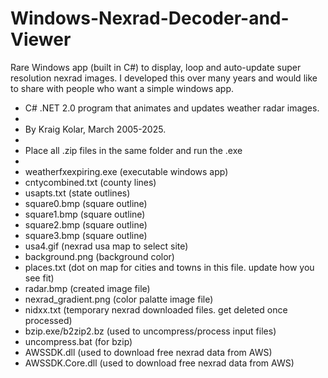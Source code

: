 # Windows-Nexrad-Decoder-and-Viewer
Rare Windows app (built in C#) to display, loop and auto-update super resolution nexrad images.  I developed this over many years and would like to share with people who want a simple windows app. 

 *  C# .NET 2.0 program that animates and updates weather radar images.
 *
 *  By Kraig Kolar, March 2005-2025.
 *
 *  Place all .zip files in the same folder and run the .exe
 *
 *  weatherfxexpiring.exe (executable windows app)
 *  cntycombined.txt (county lines) 
 *  usapts.txt (state outlines)
 *  square0.bmp  (square outline)
 *  square1.bmp  (square outline)
 *  square2.bmp  (square outline)
 *  square3.bmp  (square outline)
 *  usa4.gif  (nexrad usa map to select site)
 *  background.png  (background color)
 *  places.txt  (dot on map for cities and towns in this file. update how you see fit)
 *  radar.bmp (created image file)
 *  nexrad_gradient.png (color palatte image file)
 *  nidxx.txt (temporary nexrad downloaded files.  get deleted once processed)
 *  bzip.exe/b2zip2.bz  (used to uncompress/process input files)
 *  uncompress.bat  (for bzip)
 *  AWSSDK.dll  (used to download free nexrad data from AWS) 
 *  AWSSDK.Core.dll  (used to download free nexrad data from AWS)
